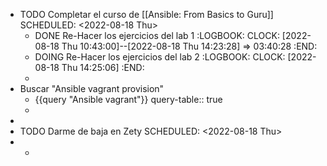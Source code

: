 - TODO Completar el curso de [[Ansible: From Basics to Guru]]
  SCHEDULED: <2022-08-18 Thu>
	- DONE Re-Hacer los ejercicios del lab 1
	  :LOGBOOK:
	  CLOCK: [2022-08-18 Thu 10:43:00]--[2022-08-18 Thu 14:23:28] =>  03:40:28
	  :END:
	- DOING Re-Hacer los ejercicios del lab 2
	  :LOGBOOK:
	  CLOCK: [2022-08-18 Thu 14:25:06]
	  :END:
	-
- Buscar "Ansible vagrant provision"
	- {{query "Ansible vagrant"}}
	  query-table:: true
	-
-
- TODO Darme de baja en Zety
  SCHEDULED: <2022-08-18 Thu>
-
	-